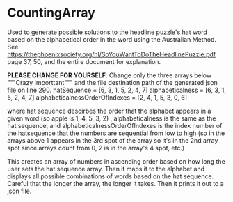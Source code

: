# CountingArray
Used to generate possible solutions to the headline puzzle's hat word based on the alphabetical order in the word using the Australian Method. See https://thephoenixsociety.org/hl/SoYouWantToDoTheHeadlinePuzzle.pdf page 37, 50, and the entire document for explanation. 

**PLEASE CHANGE FOR YOURSELF**: Change only the three arrays below """Crazy Importtant""" and the file destination path of the generated json file on line 290. 
hatSequence = [6, 3, 1, 5, 2, 4, 7]
alphabeticalness = [6, 3, 1, 5, 2, 4, 7]
alphabeticalnessOrderOfIndexes = [2, 4, 1, 5, 3, 0, 6] 

where hat sequence descirbes the order that the alphabet appears in a given word (so apple is 1, 4, 5, 3, 2) , alphabeticalness is the same as the hat sequence, and alphabeticalnessOrderOfIndexes is the index number of the hatsequence that the numbers are sequential from low to high (so in the arrays above 1 appears in the 3rd spot of the array so it's in the 2nd array spot since arrays count from 0, 2 is in the array's 4 spot, etc.)

This creates an array of numbers in ascending order based on how long the user sets the hat sequence array. Then it maps it to the alphabet and displays all possible combinations of words based on the hat sequence. Careful that the longer the array, the longer it takes. Then it prints it out to a json file. 
